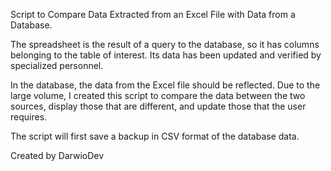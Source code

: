 Script to Compare Data Extracted from an Excel File with Data from a Database.

The spreadsheet is the result of a query to the database, so it has columns belonging to the table of interest. Its data has been updated and verified by specialized personnel.

In the database, the data from the Excel file should be reflected. Due to the large volume, I created this script to compare the data between the two sources, display those that are different, and update those that the user requires.

The script will first save a backup in CSV format of the database data.

Created by DarwioDev
